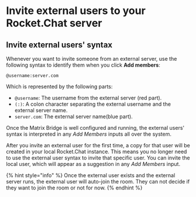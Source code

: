 # Invite external users to your Rocket.Chat server

## Invite external users' syntax

Whenever you want to invite someone from an external server, use the following syntax to identify them when you click **Add members**:

```
@username:server.com
```

Which is represented by the following parts:

* `@username`: The username from the external server (red part).
* `(:)`: A colon character separating the external username and the external server name.
* `server.com`: The external server name(blue part).

Once the Matrix Bridge is well configured and running, the external users' syntax is interpreted in any _Add Members_ inputs all over the system.

After you invite an external user for the first time, a copy for that user will be created in your local Rocket.Chat instance. This means you no longer need to use the external user syntax to invite that specific user. You can invite the local user, which will appear as a suggestion in any _Add Members_ input.

{% hint style="info" %}
Once the external user exists and the external server runs, the external user will auto-join the room. They can not decide if they want to join the room or not for now.
{% endhint %}
